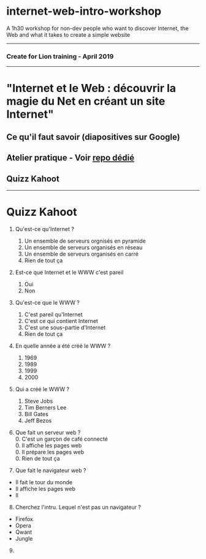 # internet-web-intro-workshop
A 1h30 workshop for non-dev people who want to discover Internet, the Web and what it takes to create a simple website

---

### Create for Lion training - April 2019

---

# "Internet et le Web : découvrir la magie du Net en créant un site Internet"

## Ce qu'il faut savoir (diapositives sur Google)

## Atelier pratique - Voir [repo dédié](#)

## Quizz Kahoot

---

# Quizz Kahoot

1. Qu'est-ce qu'Internet ?  
    1. Un ensemble de serveurs orgnisés en pyramide  
    2. Un ensemble de serveurs organisés en réseau  
    3. Un ensemble de serveurs organisés en carré  
    4. Rien de tout ça  
  
2. Est-ce que Internet et le WWW c'est pareil  
    1. Oui  
    2. Non  
  
3. Qu'est-ce que le WWW ?  
    1. C'est pareil qu'Internet  
    2. C'est ce qui contient Internet  
    3. C'est une sous-partie d'Internet  
    4. Rien de tout ça  

4. En quelle année a été créé le WWW ?  
    1. 1969  
    2. 1989  
    3. 1999  
    4. 2000  
  
5. Qui a créé le WWW ?  
    1. Steve Jobs  
    2. Tim Berners Lee  
    3. Bill Gates  
    4. Jeff Bezos  
  
6. Que fait un serveur web ?  
    0. C'est un garçon de café connecté  
    0. Il affiche les pages web  
    0. Il prépare les pages web  
    0. Rien de tout ça  
  
7. Que fait le navigateur web ?  
  - Il fait le tour du monde  
  - Il affiche les pages web  
  - Il 
  
8. Cherchez l'intru. Lequel n'est pas un navigateur ?  
  - Firefox
  - Opera
  - Qwant
  - Jungle
  
9. 

